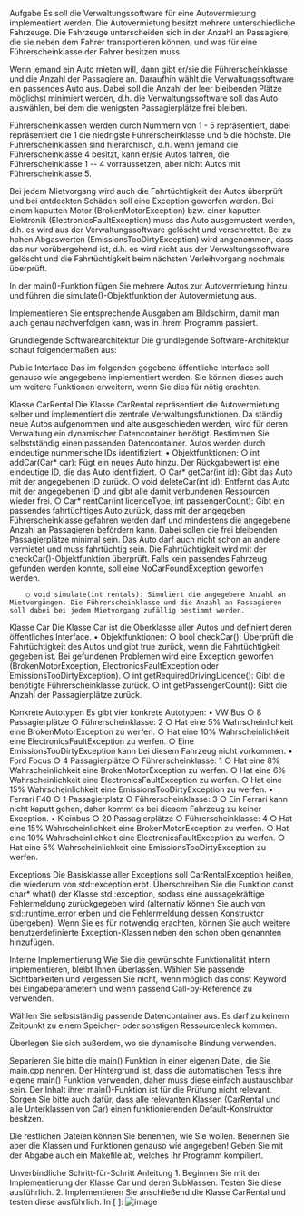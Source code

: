 Aufgabe
Es soll die Verwaltungssoftware für eine Autovermietung implementiert werden. Die Autovermietung besitzt mehrere unterschiedliche Fahrzeuge. Die Fahrzeuge unterscheiden sich in der Anzahl an Passagiere, die sie neben dem Fahrer transportieren können, und was für eine Führerscheinklasse der Fahrer besitzen muss.


Wenn jemand ein Auto mieten will, dann gibt er/sie die Führerscheinklasse und die Anzahl der Passagiere an. Daraufhin wählt die Verwaltungssoftware ein passendes Auto aus. Dabei soll die Anzahl der leer bleibenden Plätze möglichst minimiert werden, d.h. die Verwaltungssoftware soll das Auto auswählen, bei dem die wenigsten Passagierplätze frei bleiben.


Führerscheinklassen werden durch Nummern von 1 - 5 repräsentiert, dabei repräsentiert die 1 die niedrigste Führerscheinklasse und 5 die höchste. Die Führerscheinklassen sind hierarchisch, d.h. wenn jemand die Führerscheinklasse 4 besitzt, kann er/sie Autos fahren, die Führerscheinklasse 1 -- 4 vorraussetzen, aber nicht Autos mit Führerscheinklasse 5.


Bei jedem Mietvorgang wird auch die Fahrtüchtigkeit der Autos überprüft und bei entdeckten Schäden soll eine Exception geworfen werden. Bei einem kaputten Motor (BrokenMotorException) bzw. einer kaputten Elektronik (ElectronicsFaultException) muss das Auto ausgemustert werden, d.h. es wird aus der Verwaltungssoftware gelöscht und verschrottet. Bei zu hohen Abgaswerten (EmissionsTooDirtyException) wird angenommen, dass das nur vorübergehend ist, d.h. es wird nicht aus der Verwaltungssoftware gelöscht und die Fahrtüchtigkeit beim nächsten Verleihvorgang nochmals überprüft.


In der main()-Funktion fügen Sie mehrere Autos zur Autovermietung hinzu und führen die simulate()-Objektfunktion der Autovermietung aus.

Implementieren Sie entsprechende Ausgaben am Bildschirm, damit man auch genau nachverfolgen kann, was in Ihrem Programm passiert.


Grundlegende Softwarearchitektur
Die grundlegende Software-Architektur schaut folgendermaßen aus:


Public Interface
Das im folgenden gegebene öffentliche Interface soll genauso wie angegebene implementiert werden. Sie können dieses auch um weitere Funktionen erweitern, wenn Sie dies für nötig erachten.

Klasse CarRental
Die Klasse CarRental repräsentiert die Autovermietung selber und implementiert die zentrale Verwaltungsfunktionen. Da ständig neue Autos aufgenommen und alte ausgeschieden werden, wird für deren Verwaltung ein dynamischer Datencontainer benötigt. Bestimmen Sie selbstständig einen passenden Datencontainer. Autos werden durch eindeutige nummerische IDs identifiziert.
	• Objektfunktionen:
		○ int addCar(Car* car): Fügt ein neues Auto hinzu. Der Rückgabewert ist eine eindeutige ID, die das Auto identifiziert.
		○ Car* getCar(int id): Gibt das Auto mit der angegebenen ID zurück.
		○ void deleteCar(int id): Entfernt das Auto mit der angegebenen ID und gibt alle damit verbundenen Ressourcen wieder frei.
		○ Car* rentCar(int licenceType, int passengerCount): Gibt ein passendes fahrtüchtiges Auto zurück, dass mit der angegeben Führerscheinklasse gefahren werden darf und mindestens die angegebene Anzahl an Passagieren befördern kann. Dabei sollen die frei bleibenden Passagierplätze minimal sein. Das Auto darf auch nicht schon an andere vermietet und muss fahrtüchtig sein. Die Fahrtüchtigkeit wird mit 
		der checkCar()-Objektfunktion überprüft. Falls kein passendes Fahrzeug gefunden werden konnte, soll eine NoCarFoundException geworfen werden.


		○ void simulate(int rentals): Simuliert die angegebene Anzahl an Mietvorgängen. Die Führerscheinklasse und die Anzahl an Passagieren soll dabei bei jedem Mietvorgang zufällig bestimmt werden.
		
Klasse Car
Die Klasse Car ist die Oberklasse aller Autos und definiert deren öffentliches Interface.
	• Objektfunktionen:
		○ bool checkCar(): Überprüft die Fahrtüchtigkeit des Autos und gibt true zurück, wenn die Fahrtüchtigkeit gegeben ist. Bei gefundenen Problemen wird eine Exception geworfen (BrokenMotorException, ElectronicsFaultException oder EmissionsTooDirtyException).
		○ int getRequiredDrivingLicence(): Gibt die benötigte Führerscheinklasse zurück.
		○ int getPassengerCount(): Gibt die Anzahl der Passagierplätze zurück.

Konkrete Autotypen
Es gibt vier konkrete Autotypen:
	• VW Bus
		○ 8 Passagierplätze
		○ Führerscheinklasse: 2
		○ Hat eine 5% Wahrscheinlichkeit eine BrokenMotorException zu werfen.
		○ Hat eine 10% Wahrscheinlichkeit eine ElectronicsFaultException zu werfen.
		○ Eine EmissionsTooDirtyException kann bei diesem Fahrzeug nicht vorkommen.
	• Ford Focus
		○ 4 Passagierplätze
		○ Führerscheinklasse: 1
		○ Hat eine 8% Wahrscheinlichkeit eine BrokenMotorException zu werfen.
		○ Hat eine 6% Wahrscheinlichkeit eine ElectronicsFaultException zu werfen.
		○ Hat eine 15% Wahrscheinlichkeit eine EmissionsTooDirtyException zu werfen.
	• Ferrari F40
		○ 1 Passagierplatz
		○ Führerscheinklasse: 3
		○ Ein Ferrari kann nicht kaputt gehen, daher kommt es bei diesem Fahrzeug zu keiner Exception.
	• Kleinbus
		○ 20 Passagierplätze
		○ Führerscheinklasse: 4
		○ Hat eine 15% Wahrscheinlichkeit eine BrokenMotorException zu werfen.
		○ Hat eine 10% Wahrscheinlichkeit eine ElectronicsFaultException zu werfen.
		○ Hat eine 5% Wahrscheinlichkeit eine EmissionsTooDirtyException zu werfen.
		
Exceptions
Die Basisklasse aller Exceptions soll CarRentalException heißen, die wiederum von std::exception erbt. Überschreiben Sie die Funktion const char* what() der Klasse std::exception, sodass eine aussagekräftige Fehlermeldung zurückgegeben wird (alternativ können Sie auch von std::runtime_error erben und die Fehlermeldung dessen Konstruktor übergeben).
Wenn Sie es für notwendig erachten, können Sie auch weitere benutzerdefinierte Exception-Klassen neben den schon oben genannten hinzufügen.

Interne Implementierung
Wie Sie die gewünschte Funktionalität intern implementieren, bleibt Ihnen überlassen. Wählen Sie passende Sichtbarkeiten und vergessen Sie nicht, wenn möglich das const Keyword bei Eingabeparametern und wenn passend Call-by-Reference zu verwenden.

Wählen Sie selbstständig passende Datencontainer aus. Es darf zu keinem Zeitpunkt zu einem Speicher- oder sonstigen Ressourcenleck kommen.

Überlegen Sie sich außerdem, wo sie dynamische Bindung verwenden.

Separieren Sie bitte die main() Funktion in einer eigenen Datei, die Sie main.cpp nennen. Der Hintergrund ist, dass die automatischen Tests ihre eigene main() Funktion verwenden, daher muss diese einfach austauschbar sein. Der Inhalt ihrer main()-Funktion ist für die Prüfung nicht relevant. Sorgen Sie bitte auch dafür, dass alle relevanten Klassen (CarRental und alle Unterklassen von Car) einen funktionierenden Default-Konstruktor besitzen.

Die restlichen Dateien können Sie benennen, wie Sie wollen. Benennen Sie aber die Klassen und Funktionen genauso wie angegeben!
Geben Sie mit der Abgabe auch ein Makefile ab, welches Ihr Programm kompiliert.

Unverbindliche Schritt-für-Schritt Anleitung
	1. Beginnen Sie mit der Implementierung der Klasse Car und deren Subklassen. Testen Sie diese ausführlich.
	2. Implementieren Sie anschließend die Klasse CarRental und testen diese ausführlich.
In [ ]:
![image](https://github.com/claner2804/Exam-CarRental/assets/131294860/5f50664e-7df6-46a7-94e1-3064c1b57ae6)

